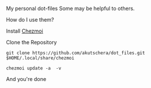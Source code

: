My personal dot-files
Some may be helpful to others.

How do I use them?

Install [Chezmoi](https://www.chezmoi.io)

Clone the Repository

`git clone https://github.com/akutschera/dot_files.git $HOME/.local/share/chezmoi`

`chezmoi update -a  -v`

And you're done

